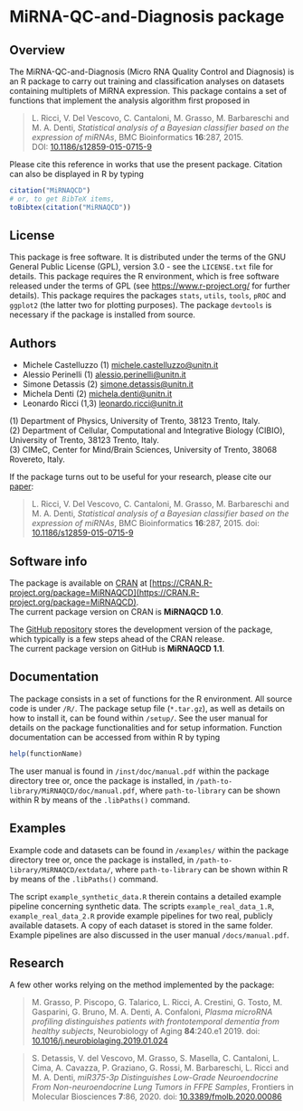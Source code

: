 # MiRNA-QC-and-Diagnosis package

## Overview

The MiRNA-QC-and-Diagnosis (Micro RNA Quality Control and Diagnosis) is an R package to carry out training and classification analyses on datasets containing multiplets of MiRNA expression. This package contains a set of functions that implement the analysis algorithm first proposed in
> L. Ricci, V. Del Vescovo, C. Cantaloni, M. Grasso, M. Barbareschi and M. A. Denti, _Statistical analysis of a Bayesian classifier based on the expression of miRNAs_, BMC Bioinformatics __16__:287, 2015.  
DOI: [10.1186/s12859-015-0715-9](https://dx.doi.org/10.1186/s12859-015-0715-9)

Please cite this reference in works that use the present package. Citation can also be displayed in R by typing
```R
citation("MiRNAQCD")
# or, to get BibTeX items,
toBibtex(citation("MiRNAQCD"))
```

## License

This package is free software. It is distributed under the terms of the GNU General Public License (GPL), version 3.0 - see the `LICENSE.txt` file for details.
This package requires the R environment, which is free software released under the terms of GPL (see https://www.r-project.org/ for further details).
This package requires the packages `stats`, `utils`, `tools`, `pROC` and `ggplot2` (the latter two for plotting purposes). The package `devtools` is necessary if the package is installed from source.


## Authors

- Michele Castelluzzo (1) michele.castelluzzo@unitn.it
- Alessio Perinelli (1) alessio.perinelli@unitn.it
- Simone Detassis (2) simone.detassis@unitn.it
- Michela Denti (2) michela.denti@unitn.it
- Leonardo Ricci (1,3) leonardo.ricci@unitn.it

(1) Department of Physics, University of Trento, 38123 Trento, Italy.  
(2) Department of Cellular, Computational and Integrative Biology (CIBIO), University of Trento, 38123 Trento, Italy.  
(3) CIMeC, Center for Mind/Brain Sciences, University of Trento, 38068 Rovereto, Italy.

If the package turns out to be useful for your research, please cite our [paper](https://dx.doi.org/10.1186/s12859-015-0715-9):  
> L. Ricci, V. Del Vescovo, C. Cantaloni, M. Grasso, M. Barbareschi and M. A. Denti, _Statistical analysis of a Bayesian classifier based on the expression of miRNAs_, BMC Bioinformatics __16__:287, 2015. doi: [10.1186/s12859-015-0715-9](https://dx.doi.org/10.1186/s12859-015-0715-9)


## Software info

The package is available on [CRAN](https://CRAN.R-project.org/) at [https://CRAN.R-project.org/package=MiRNAQCD](https://CRAN.R-project.org/package=MiRNAQCD).  
The current package version on CRAN is __MiRNAQCD 1.0__.

The [GitHub repository](https://github.com/LeonardoRicci/MiRNA-QC-and-Diagnosis) stores the development version of the package, which typically is a few steps ahead of the CRAN release.  
The current package version on GitHub is __MiRNAQCD 1.1__.


## Documentation
The package consists in a set of functions for the R environment. All source code is under `/R/`. The package setup file (`*.tar.gz`), as well as details on how to install it, can be found within `/setup/`. See the user manual for details on the package functionalities and for setup information. Function documentation can be accessed from within R by typing
```R
help(functionName)
```
The user manual is found in `/inst/doc/manual.pdf` within the package directory tree or, once the package is installed, in `/path-to-library/MiRNAQCD/doc/manual.pdf`, where `path-to-library` can be shown within R by means of the `.libPaths()` command.


## Examples

Example code and datasets can be found in `/examples/` within the package directory tree or, once the package is installed, in `/path-to-library/MiRNAQCD/extdata/`, where `path-to-library` can be shown within R by means of the `.libPaths()` command.

The script `example_synthetic_data.R` therein contains a detailed example pipeline concerning synthetic data. The scripts `example_real_data_1.R`, `example_real_data_2.R` provide example pipelines for two real, publicly available datasets. A copy of each dataset is stored in the same folder. Example pipelines are also discussed in the user manual `/docs/manual.pdf`.


## Research

A few other works relying on the method implemented by the package:
> M. Grasso, P. Piscopo, G. Talarico, L. Ricci, A. Crestini, G. Tosto, M. Gasparini, G. Bruno, M. A. Denti, A. Confaloni, _Plasma microRNA profiling distinguishes patients with frontotemporal dementia from healthy subjects_, Neurobiology of Aging __84__:240.e1 2019. doi: [10.1016/j.neurobiolaging.2019.01.024](https://dx.doi.org/10.1016/j.neurobiolaging.2019.01.024)

> S. Detassis, V. del Vescovo, M. Grasso, S. Masella, C. Cantaloni, L. Cima, A. Cavazza, P. Graziano, G. Rossi, M. Barbareschi, L. Ricci and M. A. Denti, _miR375-3p Distinguishes Low-Grade Neuroendocrine From Non-neuroendocrine Lung Tumors in FFPE Samples_, Frontiers in Molecular Biosciences __7__:86, 2020. doi: [10.3389/fmolb.2020.00086](https://dx.doi.org/10.3389/fmolb.2020.00086)
